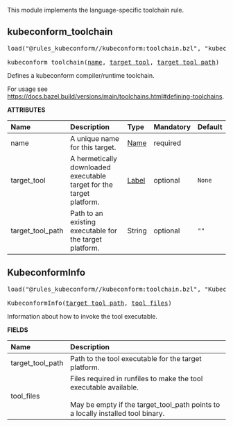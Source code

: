<!-- Generated with Stardoc: http://skydoc.bazel.build -->

This module implements the language-specific toolchain rule.

<a id="kubeconform_toolchain"></a>

## kubeconform_toolchain

<pre>
load("@rules_kubeconform//kubeconform:toolchain.bzl", "kubeconform_toolchain")

kubeconform_toolchain(<a href="#kubeconform_toolchain-name">name</a>, <a href="#kubeconform_toolchain-target_tool">target_tool</a>, <a href="#kubeconform_toolchain-target_tool_path">target_tool_path</a>)
</pre>

Defines a kubeconform compiler/runtime toolchain.

For usage see https://docs.bazel.build/versions/main/toolchains.html#defining-toolchains.

**ATTRIBUTES**


| Name  | Description | Type | Mandatory | Default |
| :------------- | :------------- | :------------- | :------------- | :------------- |
| <a id="kubeconform_toolchain-name"></a>name |  A unique name for this target.   | <a href="https://bazel.build/concepts/labels#target-names">Name</a> | required |  |
| <a id="kubeconform_toolchain-target_tool"></a>target_tool |  A hermetically downloaded executable target for the target platform.   | <a href="https://bazel.build/concepts/labels">Label</a> | optional |  `None`  |
| <a id="kubeconform_toolchain-target_tool_path"></a>target_tool_path |  Path to an existing executable for the target platform.   | String | optional |  `""`  |


<a id="KubeconformInfo"></a>

## KubeconformInfo

<pre>
load("@rules_kubeconform//kubeconform:toolchain.bzl", "KubeconformInfo")

KubeconformInfo(<a href="#KubeconformInfo-target_tool_path">target_tool_path</a>, <a href="#KubeconformInfo-tool_files">tool_files</a>)
</pre>

Information about how to invoke the tool executable.

**FIELDS**

| Name  | Description |
| :------------- | :------------- |
| <a id="KubeconformInfo-target_tool_path"></a>target_tool_path |  Path to the tool executable for the target platform.    |
| <a id="KubeconformInfo-tool_files"></a>tool_files |  Files required in runfiles to make the tool executable available.<br><br>May be empty if the target_tool_path points to a locally installed tool binary.    |


